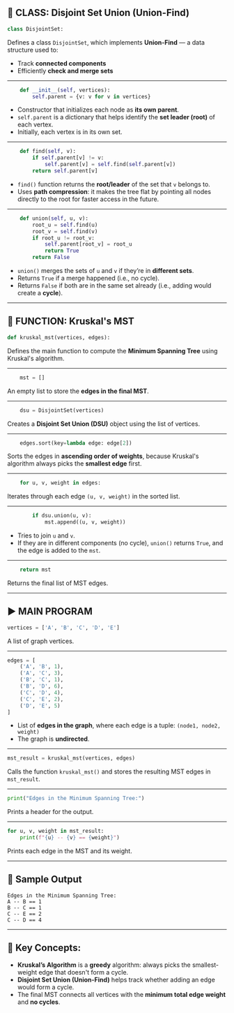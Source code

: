 ## 🧱 CLASS: Disjoint Set Union (Union-Find)
```python
class DisjointSet:
```
Defines a class `DisjointSet`, which implements **Union-Find** — a data structure used to:
- Track **connected components**
- Efficiently **check and merge sets**

---

```python
    def __init__(self, vertices):
        self.parent = {v: v for v in vertices}
```
- Constructor that initializes each node as **its own parent**.
- `self.parent` is a dictionary that helps identify the **set leader (root)** of each vertex.
- Initially, each vertex is in its own set.

---

```python
    def find(self, v):
        if self.parent[v] != v:
            self.parent[v] = self.find(self.parent[v])
        return self.parent[v]
```
- `find()` function returns the **root/leader** of the set that `v` belongs to.
- Uses **path compression**: it makes the tree flat by pointing all nodes directly to the root for faster access in the future.

---

```python
    def union(self, u, v):
        root_u = self.find(u)
        root_v = self.find(v)
        if root_u != root_v:
            self.parent[root_v] = root_u
            return True
        return False
```
- `union()` merges the sets of `u` and `v` if they’re in **different sets**.
- Returns `True` if a merge happened (i.e., no cycle).
- Returns `False` if both are in the same set already (i.e., adding would create a **cycle**).

---

## 🚧 FUNCTION: Kruskal's MST
```python
def kruskal_mst(vertices, edges):
```
Defines the main function to compute the **Minimum Spanning Tree** using Kruskal's algorithm.

---

```python
    mst = []
```
An empty list to store the **edges in the final MST**.

---

```python
    dsu = DisjointSet(vertices)
```
Creates a **Disjoint Set Union (DSU)** object using the list of vertices.

---

```python
    edges.sort(key=lambda edge: edge[2])
```
Sorts the edges in **ascending order of weights**, because Kruskal's algorithm always picks the **smallest edge** first.

---

```python
    for u, v, weight in edges:
```
Iterates through each edge `(u, v, weight)` in the sorted list.

---

```python
        if dsu.union(u, v):
            mst.append((u, v, weight))
```
- Tries to join `u` and `v`.
- If they are in different components (no cycle), `union()` returns `True`, and the edge is added to the `mst`.

---

```python
    return mst
```
Returns the final list of MST edges.

---

## ▶️ MAIN PROGRAM

```python
vertices = ['A', 'B', 'C', 'D', 'E']
```
A list of graph vertices.

---

```python
edges = [
    ('A', 'B', 1),
    ('A', 'C', 3),
    ('B', 'C', 1),
    ('B', 'D', 6),
    ('C', 'D', 4),
    ('C', 'E', 2),
    ('D', 'E', 5)
]
```
- List of **edges in the graph**, where each edge is a tuple: `(node1, node2, weight)`
- The graph is **undirected**.

---

```python
mst_result = kruskal_mst(vertices, edges)
```
Calls the function `kruskal_mst()` and stores the resulting MST edges in `mst_result`.

---

```python
print("Edges in the Minimum Spanning Tree:")
```
Prints a header for the output.

---

```python
for u, v, weight in mst_result:
    print(f"{u} -- {v} == {weight}")
```
Prints each edge in the MST and its weight.

---

## 🧾 Sample Output
```
Edges in the Minimum Spanning Tree:
A -- B == 1
B -- C == 1
C -- E == 2
C -- D == 4
```

---

## 🔑 Key Concepts:
- **Kruskal’s Algorithm** is a **greedy** algorithm: always picks the smallest-weight edge that doesn't form a cycle.
- **Disjoint Set Union (Union-Find)** helps track whether adding an edge would form a cycle.
- The final MST connects all vertices with the **minimum total edge weight** and **no cycles**.
